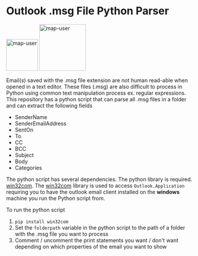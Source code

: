 # Outlook .msg File Python Parser

<img width="85" alt="map-user" src="https://img.shields.io/badge/views-1877-green"> <img width="125" alt="map-user" src="https://img.shields.io/badge/unique visits-953-green">

Email(s) saved with the .msg file extension are not human read-able when opened in a text editor. These files (.msg) are also difficult to process in Python using common text manipulation process ex. regular expressions. This repository has a python script that can parse all .msg files in a folder and can extract the following fields

- SenderName
- SenderEmailAddress
- SentOn
- To
- CC
- BCC
- Subject
- Body
- Categories

The python script has several dependencies. The python library is required. [win32com](https://pypi.org/project/pywin32/). The [win32com](https://pypi.org/project/pywin32/) library is used to access ```Outlook.Application``` requiring you to have the outlook email client installed on the **windows** machine you run the Python script from.

To run the python script

1. ```pip install win32com```
2. Set the ```folderpath``` variable in the python script to the path of a folder with the .msg file you want to process
3. Comment / uncomment the print statements you want / don't want depending on which properties of the email you want to show
